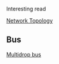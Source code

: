 Interesting read

[Network Topology](https://en.wikipedia.org/wiki/Network_topology)

## Bus

[Multidrop bus](https://en.wikipedia.org/wiki/Multidrop_bus)
